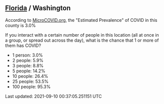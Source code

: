 
## [Florida](/united-states/florida) / Washington

According to [MicroCOVID.org](http://microcovid.org),
the "Estimated Prevalence" of COVID in this county is 3.0%

If you interact with a certain number of people in this location
(all at once in a group, or spread out across the day), what is the chance that
1 or more of them has COVID?

- 1 person: 3.0%
- 2 people: 5.9%
- 3 people: 8.8%
- 5 people: 14.2%
- 10 people: 26.4%
- 25 people: 53.5%
- 100 people: 95.3%

Last updated: 2021-09-10 00:37:05.251151 UTC

